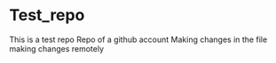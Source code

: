 # Test_repo
This is a test repo
Repo of a github account
Making changes in the file
making changes remotely
